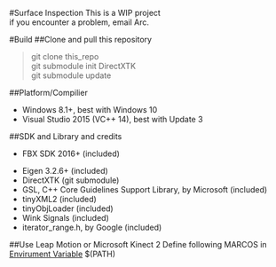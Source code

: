 #Surface Inspection
This is a WIP project <br/>
if you encounter a problem, email Arc.

#Build 
##Clone and pull this repository
> git clone this_repo<br/>
> git submodule init DirectXTK<br/>
> git submodule update<br/>

##Platform/Compilier
* Windows 8.1+, best with Windows 10
* Visual Studio 2015 (VC++ 14), best with Update 3

##SDK and Library and credits
* FBX SDK 2016+ (included)
+ Eigen 3.2.6+ (included)
+ DirectXTK (git submodule) 
+ GSL, C++ Core Guidelines Support Library, by Microsoft (included)
+ tinyXML2 (included)
+ tinyObjLoader (included)
+ Wink Signals (included)
+ iterator_range.h, by Google (included)

##Use Leap Motion or Microsoft Kinect 2
Define following MARCOS in [Envirument Variable](http://superuser.com/questions/949560/how-do-i-set-system-environment-variables-in-windows-10) $(PATH) 

